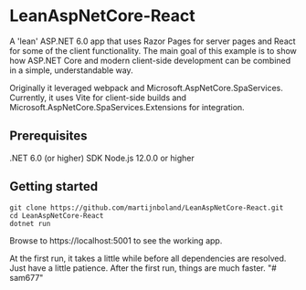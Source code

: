 # LeanAspNetCore-React
A 'lean' ASP.NET 6.0 app that uses Razor Pages for server pages and React for some of the client functionality. The main goal of this example is to show how ASP.NET Core and modern client-side development can be combined in a simple, understandable way. 

Originally it leveraged webpack and Microsoft.AspNetCore.SpaServices. Currently, it uses Vite for client-side builds and Microsoft.AspNetCore.SpaServices.Extensions for integration.

## Prerequisites
.NET 6.0 (or higher) SDK
Node.js 12.0.0 or higher

## Getting started
```
git clone https://github.com/martijnboland/LeanAspNetCore-React.git
cd LeanAspNetCore-React
dotnet run
```
Browse to https://localhost:5001 to see the working app. 

At the first run, it takes a little while before all dependencies are resolved. Just have a little patience. After the first run, things are much faster.
"# sam677" 
